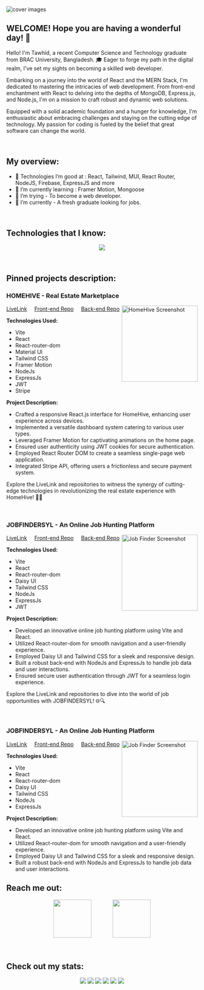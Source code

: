 ![cover images](<./coverImage/Welcome!%20(2).png> "Tawhid Cover image")

## WELCOME! Hope you are having a wonderful day! 👋

Hello! I'm Tawhid, a recent Computer Science and Technology graduate from BRAC University, Bangladesh. 🎓 Eager to forge my path in the digital realm, I've set my sights on becoming a skilled web developer.

Embarking on a journey into the world of React and the MERN Stack, I'm dedicated to mastering the intricacies of web development. From front-end enchantment with React to delving into the depths of MongoDB, Express.js, and Node.js, I'm on a mission to craft robust and dynamic web solutions.

Equipped with a solid academic foundation and a hunger for knowledge, I'm enthusiastic about embracing challenges and staying on the cutting edge of technology. My passion for coding is fueled by the belief that great software can change the world.

<br/>

## My overview:

- 🙂 Technologies I’m good at : React, Tailwind, MUI, React Router, NodeJS, Firebase, ExpressJS and more
- 🌱 I’m currently learning : Framer Motion, Mongoose
- 🤔 I’m trying - To become a web developer.
- 🔭 I’m currently - A fresh graduate looking for jobs.

<br/>

## Technologies that I know:

<p align="center">
  <a href="https://skillicons.dev">
    <img src="https://skillicons.dev/icons?i=js,html,css,express,firebase,materialui,mongodb,nodejs,react,tailwind,vite,vscode" />
  </a>
</p>

<br/>

## Pinned projects description:

### HOMEHIVE - Real Estate Marketplace

<div align="left">
  <a href="https://homehive-84c83.web.app/"><img align="right" src="./ScreenShots/Vite + Reactpng.png" width="200" alt="HomeHive Screenshot"/></a>
</div>

[LiveLink](https://homehive-84c83.web.app/) &nbsp;&nbsp;&nbsp; [Front-end Repo](https://github.com/tawhid-choudhury/home-hive-Real-estate-website-client) &nbsp;&nbsp;&nbsp; [Back-end Repo](https://github.com/tawhid-choudhury/home-hive-Real-estate-website-server)

**Technologies Used:**

- Vite
- React
- React-router-dom
- Material UI
- Tailwind CSS
- Framer Motion
- NodeJs
- ExpressJs
- JWT
- Stripe

**Project Description:**

- Crafted a responsive React.js interface for HomeHive, enhancing user experience across devices.
- Implemented a versatile dashboard system catering to various user types.
- Leveraged Framer Motion for captivating animations on the home page.
- Ensured user authenticity using JWT cookies for secure authentication.
- Employed React Router DOM to create a seamless single-page web application.
- Integrated Stripe API, offering users a frictionless and secure payment system.

Explore the LiveLink and repositories to witness the synergy of cutting-edge technologies in revolutionizing the real estate experience with HomeHive! 🏡✨

<br/>

### JOBFINDERSYL - An Online Job Hunting Platform

<div align="left">
  <a href="https://jobfindersyl.web.app"><img align="right" src="./ScreenShots/JobHomepng.png" width="200" alt="Job Finder Screenshot"/></a>
</div>

[LiveLink](https://jobfindersyl.web.app) &nbsp;&nbsp;&nbsp; [Front-end Repo](https://github.com/tawhid-choudhury/job-finder-client) &nbsp;&nbsp;&nbsp; [Back-end Repo](https://github.com/tawhid-choudhury/job-finder-server)

**Technologies Used:**

- Vite
- React
- React-router-dom
- Daisy UI
- Tailwind CSS
- NodeJs
- ExpressJs
- JWT

**Project Description:**

- Developed an innovative online job hunting platform using Vite and React.
- Utilized React-router-dom for smooth navigation and a user-friendly experience.
- Employed Daisy UI and Tailwind CSS for a sleek and responsive design.
- Built a robust back-end with NodeJs and ExpressJs to handle job data and user interactions.
- Ensured secure user authentication through JWT for a seamless login experience.

Explore the LiveLink and repositories to dive into the world of job opportunities with JOBFINDERSYL! 🌐🔍

<br/>

### JOBFINDERSYL - An Online Job Hunting Platform

<div align="left">
  <a href="https://branddealsa10.web.app/"><img align="right" src="./ScreenShots/brandDeals.png" width="200" alt="Job Finder Screenshot"/></a>
</div>

[LiveLink](https://branddealsa10.web.app/) &nbsp;&nbsp;&nbsp; [Front-end Repo](https://github.com/tawhid-choudhury/brand-deals-client) &nbsp;&nbsp;&nbsp; [Back-end Repo](https://github.com/tawhid-choudhury/brand-deals-server)

**Technologies Used:**

- Vite
- React
- React-router-dom
- Daisy UI
- Tailwind CSS
- NodeJs
- ExpressJs

**Project Description:**

- Developed an innovative online job hunting platform using Vite and React.
- Utilized React-router-dom for smooth navigation and a user-friendly experience.
- Employed Daisy UI and Tailwind CSS for a sleek and responsive design.
- Built a robust back-end with NodeJs and ExpressJs to handle job data and user interactions.

## Reach me out:

<div align="center">

[<img height="100" src="./icons/linkedin-icon-2.svg">](https://www.linkedin.com/in/tawhid-choudhury-0360072a4)
&nbsp;&nbsp;&nbsp;&nbsp;&nbsp;&nbsp;&nbsp;&nbsp;&nbsp;&nbsp;&nbsp;&nbsp;
[<img height="100" src="./icons/facebook-3-2.svg">](https://www.facebook.com/tawhid.chy.507)

</div>

<br/>

## Check out my stats:

<div align="center">

[![](https://raw.githubusercontent.com/tawhid-choudhury/stats/master/profile-summary-card-output/radical/0-profile-details.svg)](https://github.com/vn7n24fzkq/github-profile-summary-cards)
[![](https://raw.githubusercontent.com/tawhid-choudhury/stats/master/profile-summary-card-output/radical/1-repos-per-language.svg)](https://github.com/vn7n24fzkq/github-profile-summary-cards) [![](https://raw.githubusercontent.com/tawhid-choudhury/stats/master/profile-summary-card-output/radical/2-most-commit-language.svg)](https://github.com/vn7n24fzkq/github-profile-summary-cards)
[![](https://raw.githubusercontent.com/tawhid-choudhury/stats/master/profile-summary-card-output/radical/3-stats.svg)](https://github.com/vn7n24fzkq/github-profile-summary-cards) [![](https://raw.githubusercontent.com/tawhid-choudhury/stats/master/profile-summary-card-output/radical/4-productive-time.svg)](https://github.com/vn7n24fzkq/github-profile-summary-cards)
![](https://github-readme-streak-stats.herokuapp.com/?user=tawhid-choudhury&theme=radical&hide_border=true)

</div>
